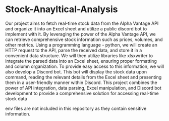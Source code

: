 # Stock-Anayltical-Analysis
Our project aims to fetch real-time stock data from the Alpha Vantage API and organize it into an Excel sheet and utilize a public discord bot to implement with it. 
By leveraging the power of the Alpha Vantage API, we can retrieve comprehensive stock information such as prices, volumes, and other metrics. Using a programming language - python, we will create an HTTP request to the API, parse the received data, and store it in a convenient data structure. We will then utilize libraries like xlsxwriter to integrate the parsed data into an Excel sheet, ensuring proper formatting and column organization. To provide easy access to this information, we will also develop a Discord bot. This bot will display the stock data upon command, reading the relevant details from the Excel sheet and presenting them in a user-friendly manner within Discord. This project combines the power of API integration, data parsing, Excel manipulation, and Discord bot development to provide a comprehensive solution for accessing real-time stock data

env files are not included in this repository as they contain sensitive information.  
